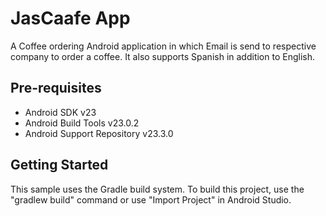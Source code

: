 JasCaafe App
===================================

A Coffee ordering Android application in which Email is send to respective company to order a coffee. 
It also supports Spanish in addition to English.

Pre-requisites
--------------

- Android SDK v23
- Android Build Tools v23.0.2
- Android Support Repository v23.3.0

Getting Started
---------------

This sample uses the Gradle build system. To build this project, use the
"gradlew build" command or use "Import Project" in Android Studio.
